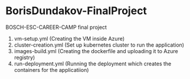 # BorisDundakov-FinalProject

BOSCH-ESC-CAREER-CAMP final project

1. vm-setup.yml (Creating the VM inside Azure)
2. cluster-creation.yml (Set up kubernetes cluster to run the application)
3. images-build.yml (Creating the dockerfile and uploading it to Azure registry)
4. run-deployment.yml (Running the deployment which creates the containers for the applicatiion)

